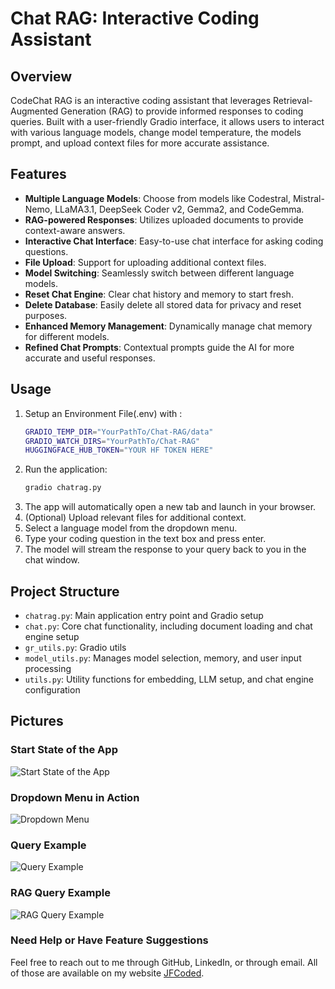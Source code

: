 # Chat RAG: Interactive Coding Assistant

## Overview

CodeChat RAG is an interactive coding assistant that leverages Retrieval-Augmented Generation (RAG) to provide 
informed responses to coding queries. Built with a user-friendly Gradio interface, it allows users to interact with 
various language models, change model temperature, the models prompt, and upload context files for more accurate assistance.

## Features

- **Multiple Language Models**: Choose from models like Codestral, Mistral-Nemo, LLaMA3.1, DeepSeek Coder v2, Gemma2, and CodeGemma.
- **RAG-powered Responses**: Utilizes uploaded documents to provide context-aware answers.
- **Interactive Chat Interface**: Easy-to-use chat interface for asking coding questions.
- **File Upload**: Support for uploading additional context files.
- **Model Switching**: Seamlessly switch between different language models.
- **Reset Chat Engine**: Clear chat history and memory to start fresh.
- **Delete Database**: Easily delete all stored data for privacy and reset purposes.
- **Enhanced Memory Management**: Dynamically manage chat memory for different models.
- **Refined Chat Prompts**: Contextual prompts guide the AI for more accurate and useful responses.


## Usage

1. Setup an Environment File(.env) with :
   ```bash
   GRADIO_TEMP_DIR="YourPathTo/Chat-RAG/data"
   GRADIO_WATCH_DIRS="YourPathTo/Chat-RAG"
   HUGGINGFACE_HUB_TOKEN="YOUR HF TOKEN HERE"
   ```
2. Run the application:
    ```bash
    gradio chatrag.py
   ```
3. The app will automatically open a new tab and launch in your browser.
4. (Optional) Upload relevant files for additional context.
5. Select a language model from the dropdown menu.
6. Type your coding question in the text box and press enter.
7. The model will stream the response to your query back to you in the chat window.


## Project Structure

- `chatrag.py`: Main application entry point and Gradio setup
- `chat.py`: Core chat functionality, including document loading and chat engine setup
- `gr_utils.py`: Gradio utils
- `model_utils.py`: Manages model selection, memory, and user input processing
- `utils.py`: Utility functions for embedding, LLM setup, and chat engine configuration

## Pictures
### Start State of the App
![Start State of the App](pics/start_state.png "Start State of the App")
### Dropdown Menu in Action
![Dropdown Menu](pics/model_dropdown.png "Dropdown Menu in Action")
### Query Example
![Query Example](pics/query.png "Query Example")
### RAG Query Example
![RAG Query Example](pics/RAG_Query.png "RAG Query Example")


### Need Help or Have Feature Suggestions
Feel free to reach out to me through GitHub, LinkedIn, or through email. All of those are available on my website [JFCoded](https://www.jfcoded.com/contact).